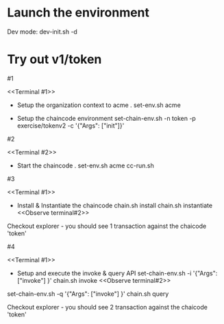 Launch the environment
======================
Dev  mode:     dev-init.sh   -d  

Try out v1/token
================
#1  

<<Terminal #1>>  


- Setup the organization context to acme
. set-env.sh acme

- Setup the chaincode environment
set-chain-env.sh   -n  token   -p exercise/tokenv2    -c '{"Args": ["init"]}'  

#2

<<Terminal #2>>

- Start the chaincode 
. set-env.sh acme
cc-run.sh

#3

<<Terminal #1>>

- Install & Instantiate the chaincode
chain.sh    install 
chain.sh    instantiate                             <<Observe terminal#2>>

Checkout explorer - you should see 1 transaction against the chaicode 'token'

#4

<<Terminal #1>>

- Setup and execute the invoke & query API
set-chain-env.sh  -i '{"Args": ["invoke"] }'
chain.sh  invoke                                    <<Observe terminal#2>>

set-chain-env.sh  -q '{"Args": ["invoke"] }' 
chain.sh  query

Checkout explorer - you should see 2 transaction against the chaicode 'token'
